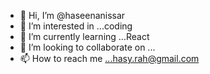 - 👋 Hi, I’m @haseenanissar
- 👀 I’m interested in ...coding
- 🌱 I’m currently learning ...React
- 💞️ I’m looking to collaborate on ...
- 📫 How to reach me ...hasy.rah@gmail.com

<!---
haseenanissar/haseenanissar is a ✨ special ✨ repository because its `README.md` (this file) appears on your GitHub profile.
You can click the Preview link to take a look at your changes.
--->
